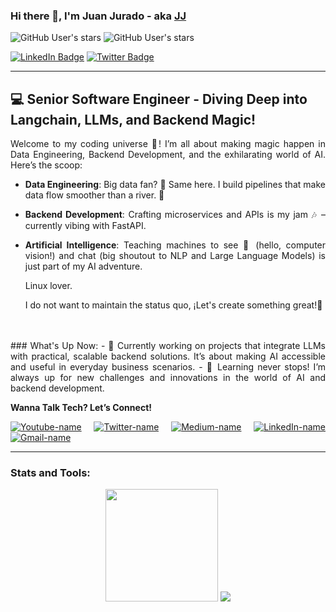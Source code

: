 ### Hi there 👋, I'm Juan Jurado - aka [JJ][linkedin]


![GitHub User's stars](https://img.shields.io/github/stars/juan-jurado?label=Start&style=social)
![GitHub User's stars](https://img.shields.io/github/stars/juan-jurado?affiliations=OWNER&style=social)

[![LinkedIn Badge](https://img.shields.io/badge/LinkedIn-Profile-informational?style=flat&logo=linkedin&logoColor=white&color=0D76A8)][linkedin]
[![Twitter Badge](https://img.shields.io/badge/Twitter-Profile-informational?style=flat&logo=twitter&logoColor=white&color=1CA2F1)][twitter]


  ---
  
## 💻 Senior Software Engineer - Diving Deep into Langchain, LLMs, and Backend Magic!

<div align="justify">

Welcome to my coding universe 🌌! I’m all about making magic happen in Data Engineering, Backend Development, and the exhilarating world of AI. Here’s the scoop:

- **Data Engineering**: Big data fan? 🌟 Same here. I build pipelines that make data flow smoother than a river. 🌊
- **Backend Development**: Crafting microservices and APIs is my jam 🎶 – currently vibing with FastAPI.
- **Artificial Intelligence**: Teaching machines to see 👀 (hello, computer vision!) and chat (big shoutout to NLP and Large Language Models) is just part of my AI adventure.

  Linux lover.

  I do not want to maintain the status quo, ¡Let's create something great!🦾
<br />
<br />
### What's Up Now:
- 🔭 Currently working on projects that integrate LLMs with practical, scalable backend solutions. It’s about making AI accessible and useful in everyday business scenarios.
- 🌱 Learning never stops! I’m always up for new challenges and innovations in the world of AI and backend development.

**Wanna Talk Tech? Let’s Connect!**

[![Youtube-name](https://img.shields.io/badge/YouTube-FF0000?style=for-the-badge&logo=youtube&logoColor=white)][youtube]
[![Twitter-name](https://img.shields.io/badge/Twitter-1DA1F2?style=for-the-badge&logo=twitter&logoColor=white)][twitter]
[![Medium-name](https://img.shields.io/badge/Medium-12100E?style=for-the-badge&logo=medium&logoColor=white)][medium]
[![LinkedIn-name](https://img.shields.io/badge/LinkedIn-0077B5?style=for-the-badge&logo=linkedin&logoColor=white)][linkedin]
[![Gmail-name](https://img.shields.io/badge/Gmail-D14836?style=for-the-badge&logo=gmail&logoColor=white)][gmail]

  ---


### **Stats and Tools**:

<p align="center">
<img height="180em" src="https://github-readme-stats.vercel.app/api?username=juan-jurado&show_icons=true&hide_border=true&&count_private=true&include_all_commits=true" />
<img src="https://github-readme-stats.vercel.app/api/top-langs/?username=juan-jurado&layout=compact&theme=onedark" />

</p>

<!-- ---------------------------------------------------------------------- -->
[youtube]: https://www.youtube.com/channel/UCV-iMJ7VnpGcIbytF-so8yw
[globant]: https://www.globant.com/
[twitter]: https://twitter.com/JuanJuradoP
[instagram]: https://www.instagram.com/juanjuradop/?hl=en
[medium]: https://juanjuradop.medium.com/
[linkedin]: https://www.linkedin.com/in/juanfjuradop/
[gmail]: mailto:juanjuradop@gmail.com
[kiwibot]: https://www.kiwibot.com/

[vscode]: https://code.visualstudio.com/
[python]: https://www.python.org/
[c]: https://es.wikipedia.org/wiki/C%2B%2B
[ros]: https://www.ros.org/
[ros2]: https://index.ros.org/doc/ros2/
[gazebo]: http://gazebosim.org/
[rviz]: http://wiki.ros.org/rviz
[opencv]: https://opencv.org/
[docker]: https://www.docker.com/
[github]: https://github.com/
[ffmpeg]: https://ffmpeg.org/
[atlassian]: https://www.atlassian.com
[deepstream]: https://developer.nvidia.com/deepstream-sdk
[gitea]: https://gitea.io/en-us/

[yolo]: https://pjreddie.com/darknet/yolo/
[keras]: https://keras.io/
[tensorflow]: https://www.tensorflow.org/
